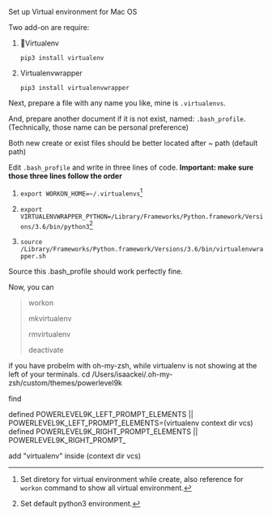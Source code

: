 Set up Virtual environment for Mac OS

Two add-on are require:

1. Virtualenv

   `pip3 install virtualenv`

2. Virtualenvwrapper 

   `pip3 install virtualenvwrapper`



Next, prepare a file with any name you like, mine is `.virtualenvs`.

And, prepare another document if it is not exist, named: `.bash_profile`. (Technically, those name can be personal preference)

Both new create or exist files should be better located after ~ path (default path)



Edit `.bash_profile` and write in three lines of code. **Important: make sure those three lines follow the order**

1. `export WORKON_HOME=~/.virtualenvs`[^1]

2. `export VIRTUALENVWRAPPER_PYTHON=/Library/Frameworks/Python.framework/Versions/3.6/bin/python3`[^2]

3. `source /Library/Frameworks/Python.framework/Versions/3.6/bin/virtualenvwrapper.sh`

   [^1]: Set diretory for virtual environment while create, also reference for  `workon` command to show all virtual environment.
   [^2]: Set default python3 environment.
   [^3]: Import and update virtualenvwrapper



Source this .bash_profile should work perfectly fine.

Now, you can

> workon
>
> mkvirtualenv
>
> rmvirtualenv
>
> deactivate  

if you have probelm with oh-my-zsh, while virtualenv is not showing at the left of your terminals. 
cd /Users/isaackei/.oh-my-zsh/custom/themes/powerlevel9k

find 

defined POWERLEVEL9K_LEFT_PROMPT_ELEMENTS || POWERLEVEL9K_LEFT_PROMPT_ELEMENTS=(virtualenv context dir vcs)
  defined POWERLEVEL9K_RIGHT_PROMPT_ELEMENTS || POWERLEVEL9K_RIGHT_PROMPT_

add "virtualenv" inside (context dir vcs) 



